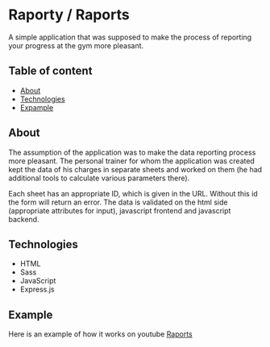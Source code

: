 # Raporty / Raports
A simple application that was supposed to make the process of reporting your progress at the gym more pleasant.

## Table of content
  * [About](#about)
  * [Technologies](#technologies)
  * [Expample](#example)

## About
The assumption of the application was to make the data reporting process more pleasant.
The personal trainer for whom the application was created kept the data of his charges in separate sheets and worked on them (he had additional tools to calculate various parameters there).

Each sheet has an appropriate ID, which is given in the URL.
Without this id the form will return an error.
The data is validated on the html side (appropriate attributes for input), javascript frontend and javascript backend.

## Technologies
* HTML
* Sass
* JavaScript
* Express.js

## Example
Here is an example of how it works on youtube [Raports](https://youtu.be/j94S-zGOEKg)

